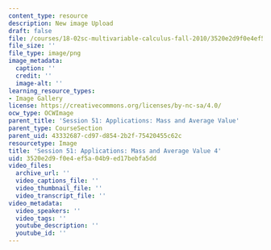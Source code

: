 ```yaml
---
content_type: resource
description: New image Upload
draft: false
file: /courses/18-02sc-multivariable-calculus-fall-2010/3520e2d9f0e4ef5a04b9ed17bebfa5dd_MIT18_02SC_L17Brds_9.png
file_size: ''
file_type: image/png
image_metadata:
  caption: ''
  credit: ''
  image-alt: ''
learning_resource_types:
- Image Gallery
license: https://creativecommons.org/licenses/by-nc-sa/4.0/
ocw_type: OCWImage
parent_title: 'Session 51: Applications: Mass and Average Value'
parent_type: CourseSection
parent_uid: 43332687-cd97-d854-2b2f-75420455c62c
resourcetype: Image
title: 'Session 51: Applications: Mass and Average Value 4'
uid: 3520e2d9-f0e4-ef5a-04b9-ed17bebfa5dd
video_files:
  archive_url: ''
  video_captions_file: ''
  video_thumbnail_file: ''
  video_transcript_file: ''
video_metadata:
  video_speakers: ''
  video_tags: ''
  youtube_description: ''
  youtube_id: ''
---
```

